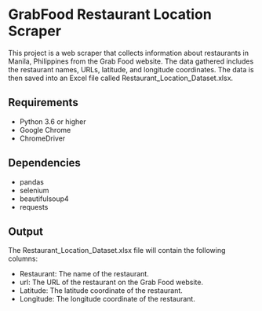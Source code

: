 
# GrabFood Restaurant Location Scraper

This project is a web scraper that collects information about restaurants in Manila, Philippines from the Grab Food website. The data gathered includes the restaurant names, URLs, latitude, and longitude coordinates. The data is then saved into an Excel file called Restaurant_Location_Dataset.xlsx.


## Requirements

- Python 3.6 or higher
- Google Chrome
- ChromeDriver
## Dependencies

- pandas
- selenium
- beautifulsoup4
- requests
## Output

The Restaurant_Location_Dataset.xlsx file will contain the following columns:

- Restaurant: The name of the restaurant.
- url: The URL of the restaurant on the Grab Food website.
- Latitude: The latitude coordinate of the restaurant.
- Longitude: The longitude coordinate of the restaurant.
